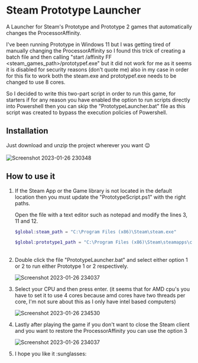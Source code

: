 # Steam Prototype Launcher
A Launcher for Steam's Prototype and Prototype 2 games that automatically changes the ProcessorAffinity.

I've been running Prototype in Windows 11 but I was getting tired of manually changing the ProcessorAffinity so I found this trick of creating a batch file and then calling "start /affinity FF <steam_games_path>/prototypef.exe" but it did not work for me as it seems it is disabled for security reasons (don't quote me) also in my case in order for this fix to work both the steam.exe and prototypef.exe needs to be changed to use 8 cores.

So I decided to write this two-part script in order to run this game, for starters if for any reason you have enabled the option to run scripts directly into Powershell then you can skip the "PrototypeLauncher.bat" file as this script was created to bypass the execution policies of Powershell.

## Installation

Just download and unzip the project wherever you want :wink:</br></br>
![Screenshot 2023-01-26 230348](https://user-images.githubusercontent.com/1012931/215014229-233fd808-1cfc-48cc-bb57-57ff9efde3a5.png)

## How to use it

<ol>
<li>
  If the Steam App or the Game library is not located in the default location then you must update the "PrototypeScript.ps1" with the right paths.

  Open the file with a text editor such as notepad and modify the lines 3, 11 and 12.

  ```powershell
  $global:steam_path = "C:\Program Files (x86)\Steam\steam.exe"

  $global:prototype1_path = "C:\Program Files (x86)\Steam\steamapps\common\Prototype\prototypef.exe"
  ```
  </br>
</li>

<li>
  Double click the file "PrototypeLauncher.bat" and select either option 1 or 2 to run either Prototype 1 or 2 respectively.

  </br>

  ![Screenshot 2023-01-26 234037](https://user-images.githubusercontent.com/1012931/215017829-1d2d9e30-a0f3-4be8-85b5-2cb8630856fe.png)
</li>

<li>
  Select your CPU and then press enter. (it seems that for AMD cpu's you have to set it to use 4 cores because amd cores have two threads per core, I'm not sure about this as I only have intel based computers)

  </br>

  ![Screenshot 2023-01-26 234530](https://user-images.githubusercontent.com/1012931/215018136-a1c71e57-f387-4178-befc-d1b99895d166.png)
</li>

<li>
  Lastly after playing the game if you don't want to close the Steam client and you want to restore the ProcessorAffinity you can use the option 3
  
  ![Screenshot 2023-01-26 234037](https://user-images.githubusercontent.com/1012931/215017829-1d2d9e30-a0f3-4be8-85b5-2cb8630856fe.png)
</li>

<li>
  I hope you like it :sunglasses:
</li>
</ol>
